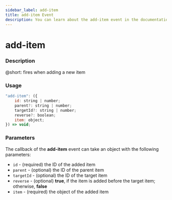```yaml
---
sidebar_label: add-item
title: add-item Event
description: You can learn about the add-item event in the documentation of the DHTMLX JavaScript To Do List library. Browse developer guides and API reference, try out code examples and live demos, and download a free 30-day evaluation version of DHTMLX To Do List.
---
```


# add-item

### Description

@short: fires when adding a new item

### Usage

~~~js
"add-item": ({
    id: string | number;
    parent?: string | number;
    targetId?: string | number;
    reverse?: boolean;
    item: object;
}) => void;
~~~

### Parameters

The callback of the **add-item** event can take an object with the following parameters:

- `id` - (required) the ID of the added item
- `parent` - (optional) the ID of the parent item
- `targetId` - (optional) the ID of the target item
- `reverse` - (optional) **true**, if the item is added before the target item; otherwise, **false**
- `item` - (required) the object of the added item